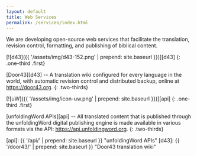 ```yaml
---
layout: default
title: Web Services
permalink: /services/index.html
---
```


We are developing open-source web services that facilitate the translation, revision control, formatting, and publishing of biblical content.



[![d43]({{ '/assets/img/d43-152.png' | prepend: site.baseurl }})][d43]
{: .one-third .first}

[Door43][d43] -- A translation wiki configured for every language in the world, with automatic revision control and distributed backup, online at <https://door43.org>.
{: .two-thirds}



[![uW]({{ '/assets/img/icon-uw.png' | prepend: site.baseurl }})][api]
{: .one-third .first}

[unfoldingWord APIs][api] -- All translated content that is published through the unfoldingWord digital publishing engine is made available in various formats via the API: <https://api.unfoldingword.org>.
{: .two-thirds}


[api]: {{ '/api/' | prepend: site.baseurl }} "unfoldingWord APIs"
[d43]: {{ '/door43/' | prepend: site.baseurl }} "Door43 translation wiki"
